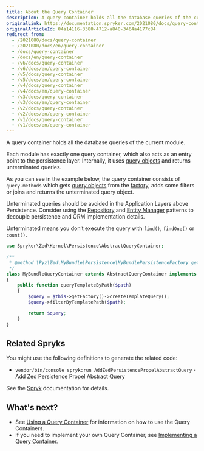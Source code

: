 ```yaml
---
title: About the Query Container
description: A query container holds all the database queries of the current module.
originalLink: https://documentation.spryker.com/2021080/docs/query-container
originalArticleId: 04a14116-3380-4712-a840-3464a4177c84
redirect_from:
  - /2021080/docs/query-container
  - /2021080/docs/en/query-container
  - /docs/query-container
  - /docs/en/query-container
  - /v6/docs/query-container
  - /v6/docs/en/query-container
  - /v5/docs/query-container
  - /v5/docs/en/query-container
  - /v4/docs/query-container
  - /v4/docs/en/query-container
  - /v3/docs/query-container
  - /v3/docs/en/query-container
  - /v2/docs/query-container
  - /v2/docs/en/query-container
  - /v1/docs/query-container
  - /v1/docs/en/query-container
---
```


A query container holds all the database queries of the current module.

Each module has exactly one query container, which also acts as an entry point to the persistence layer. Internally, it uses [query objects](/docs/scos/dev/back-end-development/zed/zed/persistence-layer/query-objects-creation-and-usage.html) and returns unterminated queries.

As you can see in the example below, the query container consists of `query-methods` which gets [query objects](/docs/scos/dev/back-end-development/zed/zed/persistence-layer/query-objects-creation-and-usage.html) from the [factory](/docs/scos/dev/back-end-development/zed/data-manipulation/data-enrichment/factory/creating-instances-of-classes-factory.html), adds some filters or joins and returns the unterminated query object.

Unterminated queries should be avoided in the Application Layers above Persistence. Consider using the [Repository](/docs/scos/dev/back-end-development/zed/zed/persistence-layer/repository.html) and [Entity Manager](/docs/scos/dev/back-end-development/zed/zed/persistence-layer/entity-manager.html) patterns to decouple persistence and ORM implementation details.

Unterminated means you don’t execute the query with `find()`, `findOne()` or `count()`.

```php
use Spryker\Zed\Kernel\Persistence\AbstractQueryContainer;

/**
 * @method \Pyz\Zed\MyBundle\Persistence\MyBundlePersistenceFactory getFactory()
 */
class MyBundleQueryContainer extends AbstractQueryContainer implements MyBundleQueryContainerInterface
{
    public function queryTemplateByPath($path)
    {
        $query = $this->getFactory()->createTemplateQuery();
        $query->filterByTemplatePath($path);

        return $query;
    }
}
```

## Related Spryks

You might use the following definitions to generate the related code:

* `vendor/bin/console spryk:run AddZedPersistencePropelAbstractQuery` - Add Zed Persistence Propel Abstract Query

See the [Spryk](/docs/scos/dev/sdk/{{page.version}}/development-tools/spryk-code-generator.html) documentation for details.

## What's next?

* See [Using a Query Container](/docs/scos/dev/back-end-development/zed/zed/persistence-layer/query-container/using-a-query-container.html) for information on how to use the Query Containers.
* If you need to implement your own Query Container, see [Implementing a Query Container](/docs/scos/dev/back-end-development/zed/zed/persistence-layer/query-container/implementing-a-query-container.html).
